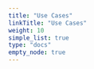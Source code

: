 ```yaml
---
title: "Use Cases"
linkTitle: "Use Cases"
weight: 10
simple_list: true
type: "docs"
empty_node: true
---
```


